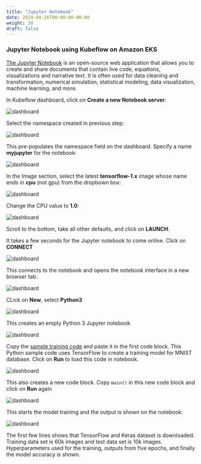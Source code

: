 ```yaml
---
title: "Jupyter Notebook"
date: 2019-08-26T00:00:00-08:00
weight: 30
draft: false
---
```


### Jupyter Notebook using Kubeflow on Amazon EKS

[The Jupyter Notebook](https://jupyter.org/) is an open-source web application that allows you to create and share documents that contain live code, equations, visualizations and narrative text. It is often used for data cleaning and transformation, numerical simulation, statistical modeling, data visualization, machine learning, and more.

In Kubeflow dashboard, click on **Create a new Notebook server**:

![dashboard](/images/kubeflow/dashboard-new-notebook-server.png)

Select the namespace created in previous step:

![dashboard](/images/kubeflow/jupyter-select-namespace.png)

This pre-populates the namespace field on the dashboard. Specify a name **myjupyter** for the notebook:

![dashboard](/images/kubeflow/jupyter-enter-notebook-server-name.png)

In the Image section, select the latest **tensorflow-1.x** image whose name ends
in **cpu** (not gpu) from the dropbown box:

![dashboard](/images/kubeflow/jupyter-select-image.png)

Change the CPU value to **1.0**:

![dashboard](/images/kubeflow/jupyter-select-cpu.png)

Scroll to the bottom, take all other defaults, and click on **LAUNCH**.

It takes a few seconds for the Jupyter notebook to come online. Click on **CONNECT**

![dashboard](/images/kubeflow/jupyter-notebook-servers.png)

This connects to the notebook and opens the notebook interface in a new browser tab.

![dashboard](/images/kubeflow/jupyter-new-notebook.png)

CLick on **New**, select **Python3**

![dashboard](/images/kubeflow/jupyter-new-python3-notebook.png)

This creates an empty Python 3 Jupyter notebook

![dashboard](/images/kubeflow/jupyter-empty-notebook.png)

Copy the [sample training code](/kubeflow/kubeflow.files/mnist-tensorflow-jupyter.py) and paste it in the first code block. This Python sample code uses TensorFlow to create a training model for MNIST database. Click on **Run** to load this code in notebook.

![dashboard](/images/kubeflow/jupyter-mnist-code.png)

This also creates a new code block. Copy `main()` in this new code block and click on **Run** again

![dashboard](/images/kubeflow/jupyter-mnist-code-main.png)

This starts the model training and the output is shown on the notebook:

![dashboard](/images/kubeflow/jupyter-mnist-training.png)

The first few lines shows that TensorFlow and Keras dataset is downloaded. Training data set is 60k images and test data set is 10k images. Hyperparameters used for the training, outputs from five epochs, and finally the model accuracy is shown.
